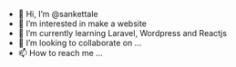 - 👋 Hi, I’m @sankettale
- 👀 I’m interested in make a website
- 🌱 I’m currently learning Laravel, Wordpress and Reactjs
- 💞️ I’m looking to collaborate on ...
- 📫 How to reach me ...

<!---
sankettale/sankettale is a ✨ special ✨ repository because its `README.md` (this file) appears on your GitHub profile.
You can click the Preview link to take a look at your changes.
--->
